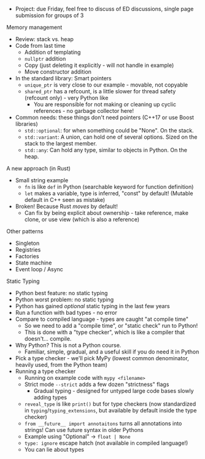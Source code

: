 - Project: due Friday, feel free to discuss of ED discussions, single page
  submission for groups of 3

Memory management

- Review: stack vs. heap
- Code from last time
  - Addition of templating
  - `nullptr` addition
  - Copy (just deleting it explicitly - will not handle in example)
  - Move constructor addition
- In the standard library: Smart pointers
  - `unique_ptr` is very close to our example - movable, not copyable
  - `shared_ptr` has a refcount, is a little slower for thread safety (refcount
    only) - very Python like
    - You are responsible for not making or cleaning up cyclic references - no
      garbage collector here!
- Common needs: these things don't need pointers (C++17 or use Boost libraries)
  - `std::optional`: for when something could be "None". On the stack.
  - `std::variant`: A union, can hold one of several options. Sized on the stack
    to the largest member.
  - `std::any`: Can hold any type, similar to objects in Python. On the heap.

A new approach (in Rust)

- Small string example
  - `fn` is like `def` in Python (searchable keyword for function definition)
  - `let` makes a variable, type is inferred, "const" by default! (Mutable
    default in C++ seen as mistake)
- Broken! Because Rust _moves_ by default!
  - Can fix by being explicit about ownership - take reference, make clone, or
    use view (which is also a reference)

Other patterns

- Singleton
- Registries
- Factories
- State machine
- Event loop / Async

Static Typing

- Python best feature: no static typing
- Python worst problem: no static typing
- Python has gained _optional_ static typing in the last few years
- Run a function with bad types - no error
- Compare to compiled language - types are caught "at compile time"
  - So we need to add a "compile time", or "static check" run to Python!
  - This is done with a "type checker", which is like a compiler that doesn't...
    compile.
- Why Python? This is not a Python course.
  - Familiar, simple, gradual, and a useful skill if you do need it in Python
- Pick a type checker - we'll pick MyPy (lowest common denominator, heavily
  used, from the Python team)
- Running a type checker
  - Running on example code with `mypy <filename>`
  - Strict mode `--strict` adds a few dozen "strictness" flags
    - Gradual typing - designed for untyped large code bases slowly adding types
  - `reveal_type` is like `print()` but for type checkers (now standardized in
    `typing`/`typing_extensions`, but available by default inside the type
    checker)
  - `from __future__ import annotaitons` turns all annotations into strings! Can
    use future syntax in older Pythons
  - Example using "Optional" -> `float | None`
  - `type: ignore` escape hatch (not available in compiled language!)
  - You can lie about types
